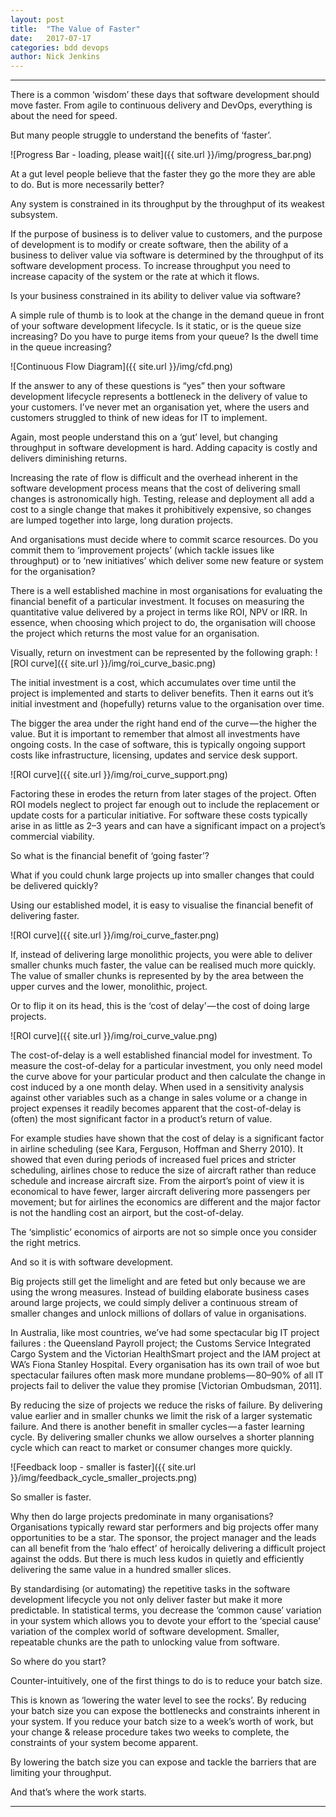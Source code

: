 ```yaml
---
layout: post
title:  "The Value of Faster"
date:   2017-07-17
categories: bdd devops
author: Nick Jenkins
---
```


---

There is a common ‘wisdom’ these days that software development should move faster. From agile to continuous delivery and DevOps, everything is about the need for speed.

But many people struggle to understand the benefits of ‘faster’.

![Progress Bar - loading, please wait]({{ site.url }}/img/progress_bar.png)

At a gut level people believe that the faster they go the more they are able to do. But is more necessarily better?

Any system is constrained in its throughput by the throughput of its weakest subsystem.

If the purpose of business is to deliver value to customers, and the purpose of development is to modify or create software, then the ability of a business to deliver value via software is determined by the throughput of its software development process. To increase throughput you need to increase capacity of the system or the rate at which it flows.

Is your business constrained in its ability to deliver value via software?

A simple rule of thumb is to look at the change in the demand queue in front of your software development lifecycle. Is it static, or is the queue size increasing? Do you have to purge items from your queue? Is the dwell time in the queue increasing?

![Continuous Flow Diagram]({{ site.url }}/img/cfd.png)

If the answer to any of these questions is “yes” then your software development lifecycle represents a bottleneck in the delivery of value to your customers. I’ve never met an organisation yet, where the users and customers struggled to think of new ideas for IT to implement.

Again, most people understand this on a ‘gut’ level, but changing throughput in software development is hard. Adding capacity is costly and delivers diminishing returns.

Increasing the rate of flow is difficult and the overhead inherent in the software development process means that the cost of delivering small changes is astronomically high. Testing, release and deployment all add a cost to a single change that makes it prohibitively expensive, so changes are lumped together into large, long duration projects.

And organisations must decide where to commit scarce resources. Do you commit them to ‘improvement projects’ (which tackle issues like throughput) or to ‘new initiatives’ which deliver some new feature or system for the organisation?

There is a well established machine in most organisations for evaluating the financial benefit of a particular investment. It focuses on measuring the quantitative value delivered by a project in terms like ROI, NPV or IRR. In essence, when choosing which project to do, the organisation will choose the project which returns the most value for an organisation.

Visually, return on investment can be represented by the following graph:
![ROI curve]({{ site.url }}/img/roi_curve_basic.png)

The initial investment is a cost, which accumulates over time until the project is implemented and starts to deliver benefits. Then it earns out it’s initial investment and (hopefully) returns value to the organisation over time.

The bigger the area under the right hand end of the curve — the higher the value.
But it is important to remember that almost all investments have ongoing costs. In the case of software, this is typically ongoing support costs like infrastructure, licensing, updates and service desk support.

![ROI curve]({{ site.url }}/img/roi_curve_support.png)

Factoring these in erodes the return from later stages of the project. Often ROI models neglect to project far enough out to include the replacement or update costs for a particular initiative. For software these costs typically arise in as little as 2–3 years and can have a significant impact on a project’s commercial viability.

So what is the financial benefit of ‘going faster’?

What if you could chunk large projects up into smaller changes that could be delivered quickly?

Using our established model, it is easy to visualise the financial benefit of delivering faster.

![ROI curve]({{ site.url }}/img/roi_curve_faster.png)

If, instead of delivering large monolithic projects, you were able to deliver smaller chunks much faster, the value can be realised much more quickly. The value of smaller chunks is represented by by the area between the upper curves and the lower, monolithic, project.

Or to flip it on its head, this is the ‘cost of delay’ — the cost of doing large projects.

![ROI curve]({{ site.url }}/img/roi_curve_value.png)

The cost-of-delay is a well established financial model for investment. To measure the cost-of-delay for a particular investment, you only need model the curve above for your particular product and then calculate the change in cost induced by a one month delay.
When used in a sensitivity analysis against other variables such as a change in sales volume or a change in project expenses it readily becomes apparent that the cost-of-delay is (often) the most significant factor in a product’s return of value.

For example studies have shown that the cost of delay is a significant factor in airline scheduling (see Kara, Ferguson, Hoffman and Sherry 2010). It showed that even during periods of increased fuel prices and stricter scheduling, airlines chose to reduce the size of aircraft rather than reduce schedule and increase aircraft size. From the airport’s point of view it is economical to have fewer, larger aircraft delivering more passengers per movement; but for airlines the economics are different and the major factor is not the handling cost an airport, but the cost-of-delay.

The ‘simplistic’ economics of airports are not so simple once you consider the right metrics.

And so it is with software development.

Big projects still get the limelight and are feted but only because we are using the wrong measures. Instead of building elaborate business cases around large projects, we could simply deliver a continuous stream of smaller changes and unlock millions of dollars of value in organisations.

In Australia, like most countries, we’ve had some spectacular big IT project failures : the Queensland Payroll project; the Customs Service Integrated Cargo System and the Victorian HealthSmart project and the IAM project at WA’s Fiona Stanley Hospital. Every organisation has its own trail of woe but spectacular failures often mask more mundane problems — 80–90% of all IT projects fail to deliver the value they promise [Victorian Ombudsman, 2011].

By reducing the size of projects we reduce the risks of failure. By delivering value earlier and in smaller chunks we limit the risk of a larger systematic failure. And there is another benefit in smaller cycles — a faster learning cycle. By delivering smaller chunks we allow ourselves a shorter planning cycle which can react to market or consumer changes more quickly.

![Feedback loop - smaller is faster]({{ site.url }}/img/feedback_cycle_smaller_projects.png)

So smaller is faster.

Why then do large projects predominate in many organisations?
Organisations typically reward star performers and big projects offer many opportunities to be a star. The sponsor, the project manager and the leads can all benefit from the ‘halo effect’ of heroically delivering a difficult project against the odds. But there is much less kudos in quietly and efficiently delivering the same value in a hundred smaller slices.

By standardising (or automating) the repetitive tasks in the software development lifecycle you not only deliver faster but make it more predictable. In statistical terms, you decrease the ‘common cause’ variation in your system which allows you to devote your effort to the ‘special cause’ variation of the complex world of software development.
Smaller, repeatable chunks are the path to unlocking value from software.

So where do you start?

Counter-intuitively, one of the first things to do is to reduce your batch size.

This is known as ‘lowering the water level to see the rocks’.
By reducing your batch size you can expose the bottlenecks and constraints inherent in your system. If you reduce your batch size to a week’s worth of work, but your change & release procedure takes two weeks to complete, the constraints of your system become apparent.

By lowering the batch size you can expose and tackle the barriers that are limiting your throughput.

And that’s where the work starts.


---
